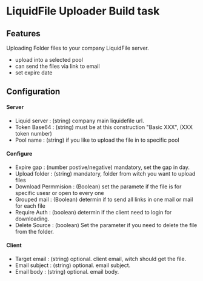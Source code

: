 # LiquidFile Uploader Build task

## Features

Uploading Folder files to your company LiquidFile server.

* upload into a selected pool
* can send the files via link to email
* set expire date

## Configuration
#### Server
* Liquid server         : (string) company main liquidefile url.
* Token Base64          : (string) must be at this construction "Basic XXX", (XXX token number)
* Pool name             : (string) if you like to upload the file in to specific pool

#### Configure
* Expire gap            : (number postive/negative) mandatory, set the gap in day.
* Upload folder         : (string) mandatory, folder from witch you want to upload files
* Download Permmision   : (Boolean) set the paramete if the file is for specific usesr or open to every one
* Grouped mail          : (Boolean) determin if to send all links in one mail or mail for each file
* Require Auth          : (boolean) determin if the client need to login for downloading.
* Delete Source         : (boolean) Set the parameter if you need to delete the file from the folder.

#### Client
* Target email          : (string) optional. client email, witch should get the file.
* Email subject         : (string) optional. email subject.
* Email body            : (string) optional. email body.